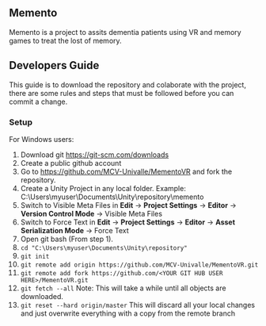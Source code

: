 ## Memento
Memento is a project to assits dementia patients using VR and memory games to treat the lost of memory.


## Developers Guide
This guide is to download the repository and colaborate with the project, there are some rules and steps 
that must be followed before you can commit a change.

### Setup
For Windows users:

1. Download git https://git-scm.com/downloads
2. Create a public github account 
3. Go to 
https://github.com/MCV-Univalle/MementoVR and fork the repository.
4. Create a Unity Project in any local 
folder. Example: C:\Users\myuser\Documents\Unity\repository\memento
5. Switch to Visible 
Meta Files in **Edit** → **Project Settings** → **Editor** → **Version Control Mode** → Visible Meta 
Files
6. Switch to Force Text in **Edit** → **Project Settings** → **Editor** → **Asset Serialization 
Mode** → Force Text 
7. Open git bash (From step 1). 
8. ``` cd "C:\Users\myuser\Documents\Unity\repository" ```
9. ``` git init ```
10. ``` git remote add origin https://github.com/MCV-Univalle/MementoVR.git ```
11. ``` git remote add fork https://github.com/<YOUR GIT HUB USER HERE>/MementoVR.git ```
12. ``` git fetch --all ``` Note: This will take a while until all objects are downloaded.
13. ``` git reset --hard origin/master ``` This will discard all your local changes and just overwrite everything with a copy from the remote branch
